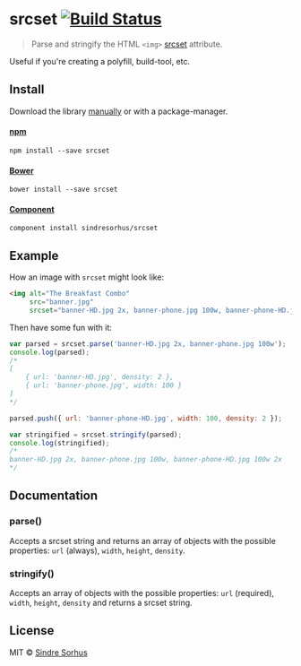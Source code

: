 # srcset [![Build Status](https://secure.travis-ci.org/sindresorhus/srcset.png?branch=master)](http://travis-ci.org/sindresorhus/srcset)

> Parse and stringify the HTML `<img>` [srcset](http://mobile.smashingmagazine.com/2013/08/21/webkit-implements-srcset-and-why-its-a-good-thing/) attribute.

Useful if you're creating a polyfill, build-tool, etc.


## Install

Download the library [manually](https://github.com/sindresorhus/srcset/releases) or with a package-manager.

#### [npm](https://npmjs.org/package/srcset)

```
npm install --save srcset
```

#### [Bower](http://bower.io)

```
bower install --save srcset
```

#### [Component](https://github.com/component/component)

```
component install sindresorhus/srcset
```


## Example

How an image with `srcset` might look like:

```html
<img alt="The Breakfast Combo"
     src="banner.jpg"
     srcset="banner-HD.jpg 2x, banner-phone.jpg 100w, banner-phone-HD.jpg 100w 2x">
```

Then have some fun with it:

```js
var parsed = srcset.parse('banner-HD.jpg 2x, banner-phone.jpg 100w');
console.log(parsed);
/*
[
	{ url: 'banner-HD.jpg', density: 2 },
	{ url: 'banner-phone.jpg', width: 100 }
]
*/

parsed.push({ url: 'banner-phone-HD.jpg', width: 100, density: 2 });

var stringified = srcset.stringify(parsed);
console.log(stringified);
/*
banner-HD.jpg 2x, banner-phone.jpg 100w, banner-phone-HD.jpg 100w 2x
*/
```


## Documentation

### parse()

Accepts a srcset string and returns an array of objects with the possible properties: `url` (always), `width`, `height`, `density`.

### stringify()

Accepts an array of objects with the possible properties: `url` (required), `width`, `height`, `density` and returns a srcset string.


## License

MIT © [Sindre Sorhus](http://sindresorhus.com)
